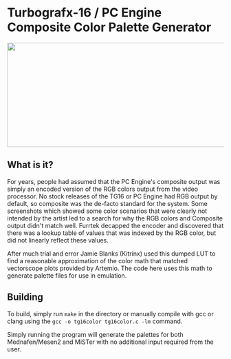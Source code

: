 ﻿# Turbografx-16 / PC Engine Composite Color Palette Generator

<p align="center"> <img width="586" height="242" src="https://github.com/user-attachments/assets/cd547655-25e3-4980-82fa-24be9ee656bf"> </p>

## What is it?
For years, people had assumed that the PC Engine's composite output was simply an encoded version of the RGB colors output from the video processor. No stock releases of the TG16 or PC Engine had RGB output by default, so composite was the de-facto standard for the system. Some screenshots which showed some color scenarios that were clearly not intended by the artist led to a search for why the RGB colors and Composite output didn't match well. Furrtek decapped the encoder and discovered that there was a lookup table of values that was indexed by the RGB color, but did not linearly reflect these values.

After much trial and error Jamie Blanks (Kitrinx) used this dumped LUT to find a reasonable approximation of the color math that matched vectorscope plots provided by Artemio. The code here uses this math to generate palette files for use in emulation.

## Building
To build, simply run `make` in the directory or manually compile with gcc or clang using the `gcc -o tg16color tg16color.c -lm` command. 

Simply running the program will generate the palettes for both Mednafen/Mesen2 and MiSTer with no additional input required from the user.
